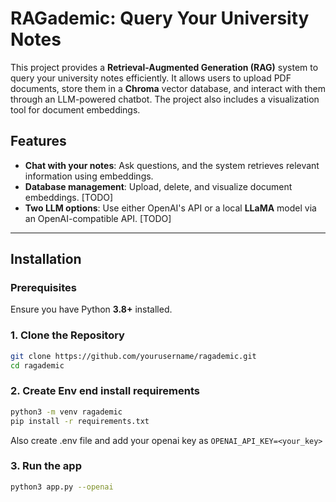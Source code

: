 # RAGademic: Query Your University Notes

This project provides a **Retrieval-Augmented Generation (RAG)** system to query your university notes efficiently. It allows users to upload PDF documents, store them in a **Chroma** vector database, and interact with them through an LLM-powered chatbot. The project also includes a visualization tool for document embeddings.

## Features
- **Chat with your notes**: Ask questions, and the system retrieves relevant information using embeddings.
- **Database management**: Upload, delete, and visualize document embeddings. [TODO]
- **Two LLM options**: Use either OpenAI's API or a local **LLaMA** model via an OpenAI-compatible API. [TODO]

---

## Installation

### Prerequisites
Ensure you have Python **3.8+** installed.

### 1. Clone the Repository
```bash
git clone https://github.com/yourusername/ragademic.git
cd ragademic
```
### 2. Create Env end install requirements
```bash
python3 -m venv ragademic
pip install -r requirements.txt
```
Also create .env file and add your openai key as ```OPENAI_API_KEY=<your_key>```
### 3. Run the app
```bash
python3 app.py --openai
```